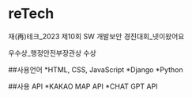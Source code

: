 # reTech
재(再)테크_2023 제10회 SW 개발보안 경진대회_넷이왔어요  

우수상_행정안전부장관상 수상  


    
##사용언어
*HTML, CSS, JavaScript
*Django
*Python  

##사용 API
*KAKAO MAP API
*CHAT GPT API
